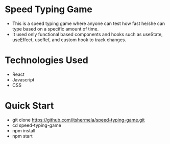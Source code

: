 # Speed Typing Game

- This is a speed typing game where anyone can test how fast he/she can type based on a specific amount of time.
- It used only functional based components and hooks such as useState, useEffect, useRef, and custom hook to track changes.

# Technologies Used

- React
- Javascript
- CSS

# Quick Start

- git clone https://github.com/itshermela/speed-typing-game.git
- cd speed-typing-game
- npm install
- npm start
